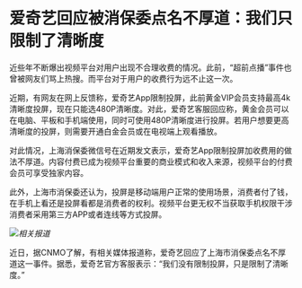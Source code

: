 # 爱奇艺回应被消保委点名不厚道：我们只限制了清晰度

近些年不断爆出视频平台对用户出现不合理收费的情况。此前，“超前点播”事件也曾被网友们骂上热搜。而平台对于用户的收费行为远不止这一次。

近期，有网友在网上反馈称，爱奇艺App限制投屏，此前黄金VIP会员支持最高4k清晰度投屏，现在只能选480P清晰度。对此，爱奇艺客服回应称，黄金会员可以在电脑、平板和手机端使用，同时可使用480P清晰度进行投屏。若用户想要更高清晰度的投屏，则需要开通白金会员或在电视端上观看播放。

对此情况，上海消保委微信号在近期发文表示，爱奇艺App限制投屏加收费用的做法不厚道。内容付费已成为视频平台重要的商业模式和收入来源，视频平台的付费会员可享受独家内容。

此外，上海市消保委还认为，投屏是移动端用户正常的使用场景，消费者付了钱，在手机上看还是投屏看都是消费者的权利。视频平台更无权不当获取手机权限干涉消费者采用第三方APP或者连线等方式投屏。

![](https://inews.gtimg.com/newsapp_bt/0/15607637947/1000)_相关报道_

近日，据CNMO了解，有相关媒体报道称，爱奇艺回应了上海市消保委点名不厚道这一事件。据悉，爱奇艺官方客服表示：“我们没有限制投屏，只是限制了清晰度。”

